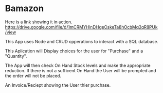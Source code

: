 # Bamazon

Here is a link showing it in action.
https://drive.google.com/file/d/1mCRMYHlnDHgeOskeTa8hOcbMq3qR8PUk/view

This App uses Node and CRUD opperations to interact with a SQL database.

This Aplication will Display choices for the user for "Purchase" and a "Quantity".

The App will then check On Hand Stock levels and make the appropriate reduction. If there is not a sufficent On Hand the User will be prompted and the order will not be placed. 

An Invoice/Reciept showing the User thier purchase.
